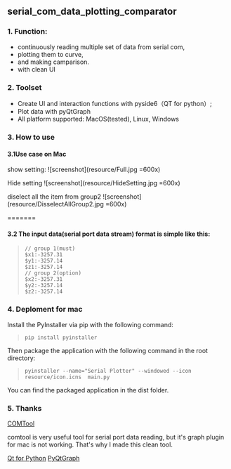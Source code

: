 ## serial_com_data_plotting_comparator

### 1. Function: 
- continuously reading multiple set of data from serial com,
- plotting them to curve,
- and making camparison.
- with clean UI

### 2. Toolset
- Create UI and interaction functions with pyside6（QT for python）; 
- Plot data with pyQtGraph
- All platform supported: MacOS(tested), Linux, Windows

### 3. How to use

####  3.1Use case on Mac
show setting:
![screenshot](resource/Full.jpg =600x)

Hide setting
![screenshot](resource/HideSetting.jpg =600x)

diselect all the item from group2
![screenshot](resource/DisselectAllGroup2.jpg =600x)

=======

#### 3.2 The input data(serial port data stream) format is simple like this:

>```shell 
> // group 1(must)
> $x1:-3257.31
> $y1:-3257.14
> $z1:-3257.14
> // group 2(option)
> $x2:-3257.31
> $y2:-3257.14
> $z2:-3257.14
>```

### 4. Deploment for mac

Install the PyInstaller via pip with the following command:
>```shell
> pip install pyinstaller
> ```


Then package the application with the following command in the root directory:
> ```shell
> pyinstaller --name="Serial Plotter" --windowed --icon resource/icon.icns  main.py
> ```
You can find the packaged application in the dist folder.

### 5. Thanks


[COMTool](https://github.com/neutree/COMTool)

comtool is very useful tool for serial port data reading, but it's graph plugin for mac is not working. That's why I made this clean tool.

[Qt for Python](https://doc.qt.io/qtforpython-6/index.html)
[PyQtGraph](https://pyqtgraph.readthedocs.io/en/latest/)
